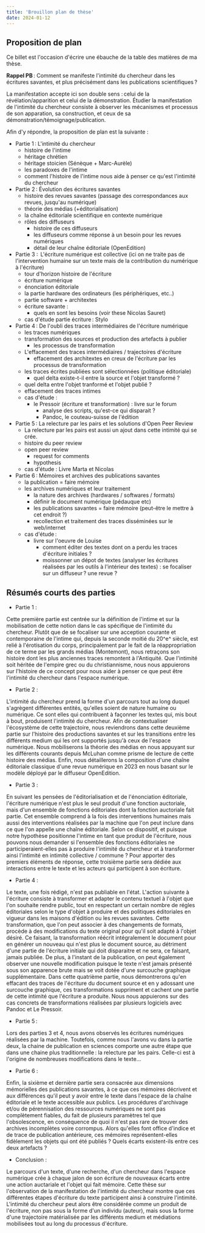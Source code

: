 ```yaml
---
title: 'Brouillon plan de thèse'
date: 2024-01-12
---
```


## Proposition de plan

Ce billet est l'occasion d'écrire une ébauche de la table des matières de ma
thèse.

**Rappel PB** : Comment se manifeste l'intimité du chercheur dans les écritures
savantes, et plus précisément dans les publications scientifiques ?

La manifestation accepte ici son double sens : celui de la révélation/apparition
et celui de la démonstration.
Étudier la manifestation de l'intimité du chercheur consiste à observer les
mécanismes et processus de son apparation, sa construction, et ceux de sa
démonstration/témoignage/publication.

Afin d'y répondre, la proposition de plan est la suivante :

- Partie 1 : L'intimité du chercheur
    - histoire de l'intime
    - héritage chrétien
    - héritage stoicien (Sénèque + Marc-Aurèle)
    - les paradoxes de l'intime
    - comment l'histoire de l'intime nous aide à penser ce qu'est l'intimité du
    chercheur
- Partie 2 : Évolution des écritures savantes
    - histoire des revues savantes (passage des correspondances aux revues,
    jusqu'au numérique)
    - théorie des médias (+éditorialisation)
    - la chaîne éditoriale scientifique en contexte numérique
    - rôles des diffuseurs
        - histoire de ces diffuseurs
        - les diffuseurs comme réponse à un besoin pour les revues numériques
        - détail de leur chaîne éditoriale (OpenEdition)
- Partie 3 :  L'écriture numérique est collective (ici on ne traite pas de
l'intervention humaine sur un texte mais de la contribution du numérique à
l'écriture)
    - tour d'horizon histoire de l'écriture
    - écriture numérique
    - énonciation éditoriale
    - la partie hardware des ordinateurs (les périphériques, etc..)
    - partie software + architextes
    - écriture savante :
        - quels en sont les besoins (voir these Nicolas Sauret)
    - cas d'étude partie écriture : Stylo
- Partie 4 : De l'oubli des traces intermédiaires de l'écriture numérique
    - les traces numériques
    - transformation des sources et production des artefacts à publier
        - les processus de transformation
    - L'effacement des traces intermédiaires / trajectoires d'écriture
        - effacement des architextes en creux de l'écriture par les processus de
        transformation
    - les traces écrites publiées sont sélectionnées (politique éditoriale)
        - quel delta existe-t-il entre la source et l'objet transformé ?
    - quel delta entre l'objet tranformé et l'objet publié ?
    - effacement des traces intimes
    - cas d'étude : 
        - le Pressoir (écriture et transformation) : livre sur le forum
            - analyse des scripts, qu'est-ce qui disparait ?
            - Pandoc, le couteau-suisse de l'édition
- Partie 5 : La relecture par les pairs et les solutions d'Open Peer Review
    - La relecture par les pairs est aussi un ajout dans cette intimité qui se
    crée.
    - histoire du peer review
    - open peer review
        - request for comments
        - hypothesis
    - cas d'étude : Livre Marta et Nicolas
- Partie 6 : Mémoires et archives des publications savantes
    - la publication = faire mémoire
    - les archives numériques et leur traitement
        - la nature des archives (hardwares / softwares / formats)
        - définir le document numérique (pédauque etc)
        - les publications savantes = faire mémoire (peut-être le mettre à cet
        endroit ?)
        - recollection et traitement des traces disséminées sur le web/internet
    - cas d'étude :
        - livre sur l'oeuvre de Louise
          - comment éditer des textes dont on a perdu les traces d'écriture
            initiales ?
          - moissonner un dépot de textes (analyser les écritures réalisées par
          les outils à l'intérieur des textes) : se focaliser sur un diffuseur ?
          une revue ?

## Résumés courts des parties

- Partie 1 :

Cette première partie est centrée sur la définition de l'intime et sur la
mobilisation de cette notion dans le cas spécifique de l'intimité du chercheur.
Plutôt que de se focaliser sur une acception courante et contemporaine de
l'intime qui, depuis la seconde moitié du 20^e^ siècle, est relié à
l'érotisation du corps, principalement par le fait de la réappropriation de ce
terme par les grands médias (Montemont), nous retraçons son histoire dont les
plus anciennes traces remontent à l'Antiquité.
Que l'intimité soit héritée de l'empire grec ou du christiannisme, nous nous
appuierons sur l'histoire de ce concept pour nous aider à penser ce que peut
être l'intimité du chercheur dans l'espace numérique.

- Partie 2 :

L'intimité du chercheur prend la forme d'un parcours tout au long duquel
s'agrègent différentes entités, qu'elles soient de nature humaine ou numérique.
Ce sont elles qui contribuent à façonner les textes qui, mis bout à bout,
produisent l'intimité du chercheur.
Afin de contextualiser l'écosystème de cette trajectoire, nous reviendrons dans
cette deuxième partie sur l'histoire des productions savantes et sur les
transitions entre les différents medium qui les ont supportés jusqu'à ceux de
l'espace numérique.
Nous mobiliserons la théorie des médias en nous appuyant sur les différents
courants depuis McLuhan comme prisme de lecture de cette histoire des médias.
Enfin, nous détaillerons la composition d'une chaîne éditoriale classique
d'une revue numérique en 2023 en nous basant sur le modèle déployé par le
diffuseur OpenEdition.

- Partie 3 :

En suivant les pensées de l'éditorialisation et de l'énonciation éditoriale,
l'écriture numérique n'est plus le seul produit d'une fonction auctoriale, mais
d'un ensemble de fonctions éditoriales dont la fonction auctoriale fait partie.
Cet ensemble comprend à la fois des interventions humaines mais aussi des
interventions réalisées par la machine que l'on peut inclure dans ce que l'on
appelle une chaîne éditoriale.
Selon ce dispositif, et puisque notre hypothèse positionne l'intime en tant que
produit de l'écriture, nous pouvons nous demander si l'ensemble des fonctions
éditoriales ne participeraient-elles pas à produire l'intimité du
chercheur et à transformer ainsi l'intimité en intimité collective / commune ?
Pour apporter des premiers éléments de réponse, cette troisième partie sera
dédiée aux interactions entre le texte et les acteurs qui participent à son
écriture.

- Partie 4 :

Le texte, une fois rédigé, n'est pas publiable en l'état.
L'action suivante à l'écriture consiste à transformer et adapter le contenu
textuel à l'objet que l'on souhaite rendre public, tout en respectant un certain
nombre de régles éditoriales selon le type d'objet à produire et des politiques
éditoriales en vigueur dans les maisons d'édition ou les revues savantes.
Cette transformation, que l'on peut associer à des changements de formats,
procède à des modifications du texte original pour qu'il soit adapté à l'objet
désiré.
Ce faisant, la transformation réécrit intégralement le document pour en générer
un nouveau qui n'est plus le document source, au détriment d'une partie de
l'écriture initiale qui doit disparaitre et ne sera, ce faisant, jamais publiée.
De plus, à l'instant de la publication, on peut également observer une nouvelle
modification puisque le texte n'est jamais présenté sous son apparence brute
mais se voit dotée d'une surcouche graphique supplémentaire.
Dans cette quatrième partie, nous démontrerons qu'en effacant des traces de
l'écriture du document source et en y adossant une surcouche graphique, ces
transformations suppriment et cachent une partie de cette intimité que
l'écriture a produite.
Nous nous appuierons sur des cas concrets de transformations réalisées par
plusieurs logiciels avec Pandoc et Le Pressoir.

- Partie 5 :

Lors des parties 3 et 4, nous avons observés les écritures numériques réalisées
par la machine. Toutefois, comme nous l'avons vu dans la partie deux, la chaine
de publication en sciences comporte une autre étape que dans une chaine plus
traditionnelle : la relecture par les pairs. Celle-ci est à l'origine de
nombreuses modifications dans le texte...

- Partie 6 :

Enfin, la sixième et dernière partie sera consacrée aux dimensions mémorielles
des publications savantes, à ce que ces mémoires décrivent et aux différences
qu'il peut y avoir entre le texte dans l'espace de la chaîne éditoriale et le
texte accessible aux publics.
Les procédures d'archivage et/ou de pérennisation des ressources numériques ne
sont pas complètement fiables, du fait de plusieurs paramètres tel que
l'obsolescence, en conséquence de quoi il n'est pas rare de trouver des archives
incomplètes voire corrompus.
Alors qu'elles font office d'indice et de trace de publication antérieure, ces
mémoires représentent-elles fidèlement les objets qui ont été publiés ? Quels
écarts existent-ils entre ces deux artefacts ?

- Conclusion :

Le parcours d'un texte, d'une recherche, d'un chercheur dans l'espace numérique
crée à chaque jalon de son écriture de nouveaux écarts entre une action
auctariale et l'objet qui fait mémoire.
Cette thèse sur l'observation de la manifestation de l'intimité du chercheur
montre que ces différentes étapes d'écriture du texte participent ainsi à
construire l'intimité.
L'intimité du chercheur peut alors être considérée comme un produit de
l'écriture, non pas sous la forme d'un individu (auteur), mais sous la forme
d'une trajectoire matérialisée par les différents medium et médiations
mobilisées tout au long du processus d'écriture.  
